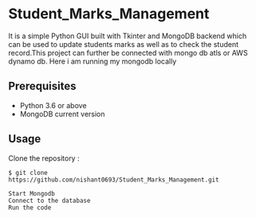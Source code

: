 # Student_Marks_Management
It is a simple Python GUI built with Tkinter and MongoDB backend which can be used to update students marks as well as to check the student record.This project can further be connected with mongo db atls or AWS dynamo db. Here i am running my mongodb locally 


## Prerequisites
- Python 3.6 or above
- MongoDB current version


## Usage
 Clone the repository :
```
$ git clone https://github.com/nishant0693/Student_Marks_Management.git

Start Mongodb 
Connect to the database
Run the code
